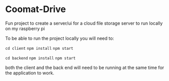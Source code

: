 # Coomat-Drive
Fun project to create a server/ui for a cloud file storage server to run locally on my raspberry pi

To be able to run the project locally you will need to:

`cd client`
`npm install`
`npm start`

`cd backend`
`npm install`
`npm start`

both the client and the back end will need to be running at the same time for the application to work.
